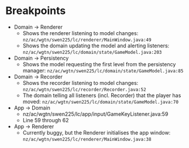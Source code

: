 # Breakpoints

- Domain -> Renderer
  - Shows the renderer listening to model changes: `nz/ac/wgtn/swen225/lc/renderer/MainWindow.java:49`
  - Shows the domain updating the model and alerting listeners: `nz/ac/wgtn/swen225/lc/domain/state/GameModel.java:203`
- Domain -> Persistency
  - Shows the model requesting the first level from the persistency manager: `nz/ac/wgtn/swen225/lc/domain/state/GameModel.java:85`
- Domain -> Recorder
  - Shows the recorder listening to model changes: `nz/ac/wgtn/swen225/lc/recorder/Recorder.java:52`
  - The domain telling all listeners (incl. Recorder) that the player has moved: `nz/ac/wgtn/swen225/lc/domain/state/GameModel.java:70`
- App -> Domain
  - nz/ac/wgtn/swen225/lc/app/input/GameKeyListener.java:59
  - Line 59 through 62
- App -> Renderer
  - Currently buggy, but the Renderer initialises the app window: `nz/ac/wgtn/swen225/lc/renderer/MainWindow.java:38`
